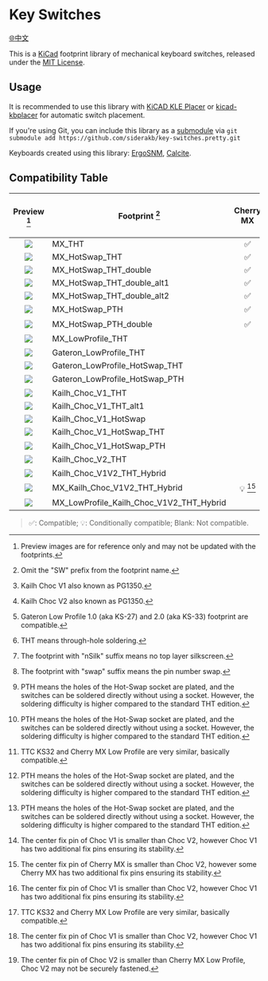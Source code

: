 # Key Switches

[:globe_with_meridians:中文](/readme_zh-TW.md)

This is a [KiCad](https://www.kicad.org/) footprint library of mechanical keyboard switches, released under the [MIT License](/LICENSE).

## Usage

It is recommended to use this library with [KiCAD KLE Placer](https://github.com/zykrah/kicad-kle-placer) or [kicad-kbplacer](https://github.com/adamws/kicad-kbplacer) for automatic switch placement.

If you're using Git, you can include this library as a [submodule](https://git-scm.com/docs/git-submodule) via `git submodule add https://github.com/siderakb/key-switches.pretty.git`

Keyboards created using this library: [ErgoSNM](https://github.com/siderakb/ergo-snm-keyboard), [Calcite](https://github.com/siderakb/calcite).

## Compatibility Table

|          Preview [^preview]          | Footprint [^sw-prefix]                   |         Cherry MX         | Cherry MX Low Profile |         TTC KS32         |  Kailh Choc V1 [^k-choc1]   |  Kailh Choc V2 [^k-choc2]  | Gateron Low Profile [^g-lp] |     THT [^tht]     |      Hot-Swap      | *nSilk* variants [^ns-suffix] | *swap* variants [^swap-suffix] |
| :----------------------------------: | ---------------------------------------- | :-----------------------: | :-------------------: | :----------------------: | :-------------------------: | :------------------------: | :-------------------------: | :----------------: | :----------------: | :---------------------------: | :----------------------------: |
| ![](https://i.imgur.com/5enIXui.png) | MX_THT                                   |    :white_check_mark:     |                       |                          |                             |                            |                             | :white_check_mark: |                    |      :white_check_mark:       |                                |
| ![](https://i.imgur.com/gQgppii.jpg) | MX_HotSwap_THT                           |    :white_check_mark:     |                       |                          |                             |                            |                             | :white_check_mark: | :white_check_mark: |      :white_check_mark:       |                                |
| ![](https://i.imgur.com/Se1CHMa.jpg) | MX_HotSwap_THT_double                    |    :white_check_mark:     |                       |                          |                             |                            |                             | :white_check_mark: | :white_check_mark: |                               |                                |
| ![](https://i.imgur.com/pFtTYBV.jpg) | MX_HotSwap_THT_double_alt1               |    :white_check_mark:     |                       |                          |                             |                            |                             | :white_check_mark: | :white_check_mark: |                               |                                |
| ![](https://i.imgur.com/wPHmvjv.jpg) | MX_HotSwap_THT_double_alt2               |    :white_check_mark:     |                       |                          |                             |                            |                             | :white_check_mark: | :white_check_mark: |                               |                                |
| ![](https://i.imgur.com/ySLGt4U.jpg) | MX_HotSwap_PTH                           |    :white_check_mark:     |                       |                          |                             |                            |                             |   :bulb: [^pth]    | :white_check_mark: |      :white_check_mark:       |       :white_check_mark:       |
| ![](https://i.imgur.com/UiA5tTy.jpg) | MX_HotSwap_PTH_double                    |    :white_check_mark:     |                       |                          |                             |                            |                             |   :bulb: [^pth]    | :white_check_mark: |                               |                                |
| ![](https://i.imgur.com/prosQX5.jpg) | MX_LowProfile_THT                        |                           |  :white_check_mark:   | :bulb: [^t-ks_vs_c-mxlp] |                             |                            |                             | :white_check_mark: |                    |      :white_check_mark:       |                                |
| ![](https://i.imgur.com/La8fbI2.png) | Gateron_LowProfile_THT                   |                           |                       |                          |                             |                            |     :white_check_mark:      | :white_check_mark: |                    |                               |                                |
| ![](https://i.imgur.com/rRUIFk0.png) | Gateron_LowProfile_HotSwap_THT           |                           |                       |                          |                             |                            |     :white_check_mark:      | :white_check_mark: | :white_check_mark: |                               |                                |
| ![](https://i.imgur.com/7FCzjra.png) | Gateron_LowProfile_HotSwap_PTH           |                           |                       |                          |                             |                            |     :white_check_mark:      |   :bulb: [^pth]    | :white_check_mark: |                               |                                |
| ![](https://i.imgur.com/mveqvbo.png) | Kailh_Choc_V1_THT                        |                           |                       |                          |     :white_check_mark:      |                            |                             | :white_check_mark: |                    |      :white_check_mark:       |       :white_check_mark:       |
| ![](https://i.imgur.com/Dbh3t1w.png) | Kailh_Choc_V1_THT_alt1                   |                           |                       |                          |     :white_check_mark:      |                            |                             | :white_check_mark: |                    |                               |                                |
| ![](https://i.imgur.com/1nT0rZy.png) | Kailh_Choc_V1_HotSwap                    |                           |                       |                          |     :white_check_mark:      |                            |                             |                    | :white_check_mark: |      :white_check_mark:       |                                |
| ![](https://i.imgur.com/2R0aWFC.png) | Kailh_Choc_V1_HotSwap_THT                |                           |                       |                          |     :white_check_mark:      |                            |                             | :white_check_mark: | :white_check_mark: |                               |                                |
| ![](https://i.imgur.com/1LEHowc.png) | Kailh_Choc_V1_HotSwap_PTH                |                           |                       |                          |     :white_check_mark:      |                            |                             |   :bulb: [^pth]    | :white_check_mark: |                               |                                |
| ![](https://i.imgur.com/mK65Vrx.jpg) | Kailh_Choc_V2_THT                        |                           |                       |                          |                             |     :white_check_mark:     |                             | :white_check_mark: |                    |      :white_check_mark:       |                                |
| ![](https://i.imgur.com/DStr5La.jpg) | Kailh_Choc_V1V2_THT_Hybrid               |                           |                       |                          | :bulb:[^k-choc1_vs_k-choc2] |     :white_check_mark:     |                             | :white_check_mark: |                    |                               |                                |
| ![](https://i.imgur.com/1l7HB0J.png) | MX_Kailh_Choc_V1V2_THT_Hybrid            | :bulb: [^c-mx_vs_k-choc2] |                       |                          | :bulb:[^k-choc1_vs_k-choc2] |     :white_check_mark:     |                             | :white_check_mark: |                    |                               |                                |
| ![](https://i.imgur.com/9mmCyuX.jpg) | MX_LowProfile_Kailh_Choc_V1V2_THT_Hybrid |                           |  :white_check_mark:   | :bulb: [^t-ks_vs_c-mxlp] | :bulb:[^k-choc1_vs_k-choc2] | :bulb:[^k-choc2_vs_c-mxlp] |                             | :white_check_mark: |                    |                               |                                |

> :white_check_mark:: Compatible; :bulb:: Conditionally compatible; Blank: Not compatible.

[^preview]: Preview images are for reference only and may not be updated with the footprints.
[^tht]: THT means through-hole soldering.
[^pth]: PTH means the holes of the Hot-Swap socket are plated, and the switches can be soldered directly without using a socket. However, the soldering difficulty is higher compared to the standard THT edition.
[^k-choc1]: Kailh Choc V1 also known as PG1350.
[^k-choc2]: Kailh Choc V2 also known as PG1350.
[^g-lp]: Gateron Low Profile 1.0 (aka KS-27) and 2.0 (aka KS-33) footprint are compatible.
[^t-ks_vs_c-mxlp]: TTC KS32 and Cherry MX Low Profile are very similar, basically compatible.
[^k-choc1_vs_k-choc2]: The center fix pin of Choc V1 is smaller than Choc V2, however Choc V1 has two additional fix pins ensuring its stability.
[^k-choc2_vs_c-mxlp]: The center fix pin of Choc V2 is smaller than Cherry MX Low Profile, Choc V2 may not be securely fastened.
[^c-mx_vs_k-choc2]: The center fix pin of Cherry MX is smaller than Choc V2, however some Cherry MX has two additional fix pins ensuring its stability.
[^sw-prefix]: Omit the "SW" prefix from the footprint name.
[^ns-suffix]: The footprint with "nSilk" suffix means no top layer silkscreen.
[^swap-suffix]: The footprint with "swap" suffix means the pin number swap.
